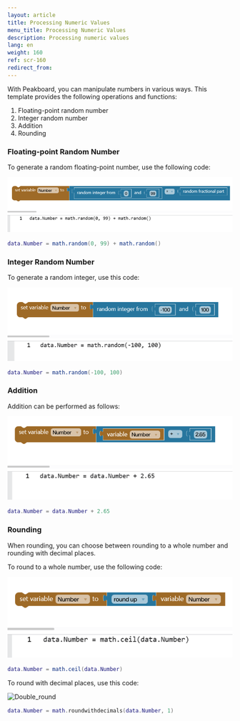 ```yaml
---
layout: article
title: Processing Numeric Values
menu_title: Processing Numeric Values
description: Processing numeric values
lang: en
weight: 160
ref: scr-160
redirect_from:
---
```


With Peakboard, you can manipulate numbers in various ways. This template provides the following operations and functions:

1. Floating-point random number
2. Integer random number
3. Addition
4. Rounding

### Floating-point Random Number

To generate a random floating-point number, use the following code:

![Random](/assets/images/scripting/Scripting_Beispiele/working-with-numbers/en-script-random.png)

```lua
data.Number = math.random(0, 99) + math.random()
```

### Integer Random Number

To generate a random integer, use this code:

![Int_random](/assets/images/scripting/Scripting_Beispiele/working-with-numbers/en-script-int-random.png)

```lua
data.Number = math.random(-100, 100)
```

### Addition

Addition can be performed as follows:

![Addition](/assets/images/scripting/Scripting_Beispiele/working-with-numbers/en-script-addition.png)

```lua
data.Number = data.Number + 2.65
```

### Rounding

When rounding, you can choose between rounding to a whole number and rounding with decimal places.

To round to a whole number, use the following code:

![Round](/assets/images/scripting/Scripting_Beispiele/working-with-numbers/en-script-round.png)

```lua
data.Number = math.ceil(data.Number)
```

To round with decimal places, use this code:

![Double_round](/assets/images/scripting/Scripting_Beispiele/working-with-numbers/en-script-doublerround.png)

```lua
data.Number = math.roundwithdecimals(data.Number, 1)
```